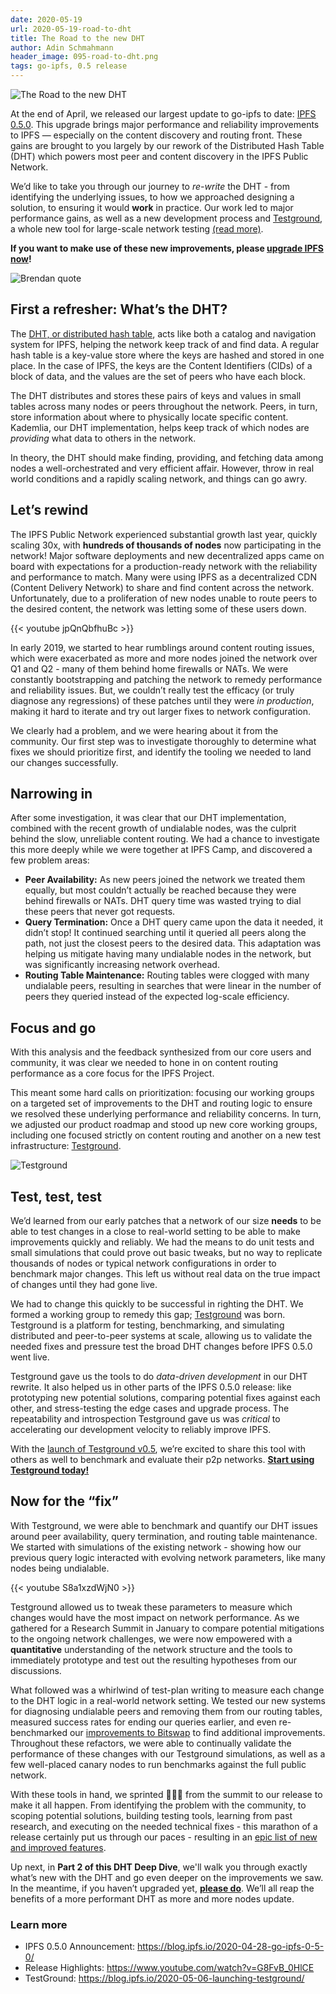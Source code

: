 ```yaml
---
date: 2020-05-19
url: 2020-05-19-road-to-dht
title: The Road to the new DHT
author: Adin Schmahmann
header_image: 095-road-to-dht.png
tags: go-ipfs, 0.5 release
---
```


![The Road to the new DHT](/header_images/095-road-to-dht.png)

At the end of April, we released our largest update to go-ipfs to date: [IPFS 0.5.0](https://blog.ipfs.io/2020-04-28-go-ipfs-0-5-0/). This upgrade brings major performance and reliability improvements to IPFS — especially on the content discovery and routing front. These gains are brought to you largely by our rework of the Distributed Hash Table (DHT) which powers most peer and content discovery in the IPFS Public Network.

We’d like to take you through our journey to _re-write_ the DHT - from identifying the underlying issues, to how we approached designing a solution, to ensuring it would **work** in practice. Our work led to major performance gains, as well as a new development process and [Testground](https://github.com/testground/testground), a whole new tool for large-scale network testing [(read more)](https://blog.ipfs.io/2020-05-06-launching-testground/). 

**If you want to make use of these new improvements, please [upgrade IPFS now](https://docs-beta.ipfs.io/recent-releases/go-ipfs-0-5/update-procedure/#use-ipfs-update)!**
<br />

![Brendan quote](/095-road-to-dht/Brendan-quote.png)

## First a refresher:  What’s the DHT?

The [DHT, or distributed hash table](https://docs.ipfs.io/guides/concepts/dht/), acts like both a catalog and navigation system for IPFS, helping the network keep track of and find data. A regular hash table is a key-value store where the keys are hashed and stored in one place. In the case of IPFS, the keys are the Content Identifiers (CIDs) of a block of data, and the values are the set of peers who have each block.

The DHT distributes and stores these pairs of keys and values in small tables across many nodes or peers throughout the network. Peers, in turn, store information about where to physically locate specific content. Kademlia, our DHT implementation, helps keep track of which nodes are _providing_ what data to others in the network.

In theory, the DHT should make finding, providing, and fetching data among nodes a well-orchestrated and very efficient affair. However, throw in real world conditions and a rapidly scaling network, and things can go awry.

## Let’s rewind

The IPFS Public Network experienced substantial growth last year, quickly scaling 30x, with **hundreds of thousands of nodes** now participating in the network! Major software deployments and new decentralized apps came on board with expectations for a production-ready network with the reliability and performance to match. Many were using IPFS as a decentralized CDN (Content Delivery Network) to share and find content across the network. Unfortunately, due to a proliferation of new nodes unable to route peers to the desired content, the network was letting some of these users down.

{{< youtube jpQnQbfhuBc >}}
<br />

In early 2019, we started to hear rumblings around content routing issues, which were exacerbated as more and more nodes joined the network over Q1 and Q2 - many of them behind home firewalls or NATs. We were constantly bootstrapping and patching the network to remedy performance and reliability issues. But, we couldn’t really test the efficacy (or truly diagnose any regressions) of these patches until they were _in production_, making it hard to iterate and try out larger fixes to network configuration.

We clearly had a problem, and we were hearing about it from the community. Our first step was to investigate thoroughly to determine what fixes we should prioritize first, and identify the tooling we needed to land our changes successfully.  

## Narrowing in

After some investigation, it was clear that our DHT implementation, combined with the recent growth of undialable nodes, was the culprit behind the slow, unreliable content routing. We had a chance to investigate this more deeply while we were together at IPFS Camp, and discovered a few problem areas:

* **Peer Availability:** As new peers joined the network we treated them equally, but most couldn’t actually be reached because they were behind firewalls or NATs. DHT query time was wasted trying to dial these peers that never got requests.
* **Query Termination:** Once a DHT query came upon the data it needed, it didn’t stop! It continued searching until it queried all peers along the path, not just the closest peers to the desired data. This adaptation was helping us mitigate having many undialable nodes in the network, but was significantly increasing network overhead.
* **Routing Table Maintenance:** Routing tables were clogged with many undialable peers, resulting in searches that were linear in the number of peers they queried instead of the expected log-scale efficiency.

## Focus and go

With this analysis and the feedback synthesized from our core users and community, it was clear we needed to hone in on content routing performance as a core focus for the IPFS Project.

This meant some hard calls on prioritization: focusing our working groups on a targeted set of improvements to the DHT and routing logic to ensure we resolved these underlying performance and reliability concerns. In turn, we adjusted our product roadmap and stood up new core working groups, including one focused strictly on content routing and another on a new test infrastructure: [Testground](https://docs.testground.ai/).

![Testground](/header_images/092-launching-testground.png)

## Test, test, test

We’d learned from our early patches that a network of our size **needs** to be able to test changes in a close to real-world setting to be able to make improvements quickly and reliably. We had the means to do unit tests and small simulations that could prove out basic tweaks, but no way to replicate thousands of nodes or typical network configurations in order to benchmark major changes. This left us without real data on the true impact of changes until they had gone live. 

We had to change this quickly to be successful in righting the DHT. We formed a working group to remedy this gap; [Testground](https://blog.ipfs.io/2020-05-06-launching-testground/) was born. Testground is a platform for testing, benchmarking, and simulating distributed and peer-to-peer systems at scale, allowing us to validate the needed fixes and pressure test the broad DHT changes before IPFS 0.5.0 went live.

Testground gave us the tools to do _data-driven development_ in our DHT rewrite. It also helped us in other parts of the IPFS 0.5.0 release: like prototyping new potential solutions, comparing potential fixes against each other, and stress-testing the edge cases and upgrade process. The repeatability and introspection Testground gave us was _critical_ to accelerating our development velocity to reliably improve IPFS.

With the [launch of Testground v0.5](https://blog.ipfs.io/2020-05-06-launching-testground/), we’re excited to share this tool with others as well to benchmark and evaluate their p2p networks. **[Start using Testground today!](https://docs.testground.ai/)**

## Now for the “fix”

With Testground, we were able to benchmark and quantify our DHT issues around peer availability, query termination, and routing table maintenance. We started with simulations of the existing network - showing how our previous query logic interacted with evolving network parameters, like many nodes being undialable. 

{{< youtube S8a1xzdWjN0 >}}
<br />

Testground allowed us to tweak these parameters to measure which changes would have the most impact on network performance. As we gathered for a Research Summit in January to compare potential mitigations to the ongoing network challenges, we were now empowered with a **quantitative** understanding of the network structure and the tools to immediately prototype and test out the resulting hypotheses from our discussions.

What followed was a whirlwind of test-plan writing to measure each change to the DHT logic in a real-world network setting. We tested our new systems for diagnosing undialable peers and removing them from our routing tables, measured success rates for ending our queries earlier, and even re-benchmarked our [improvements to Bitswap](https://blog.ipfs.io/2020-02-14-improved-bitswap-for-container-distribution/) to find additional improvements. Throughout these refactors, we were able to continually validate the performance of these changes with our Testground simulations, as well as a few well-placed canary nodes to run benchmarks against the full public network. 

With these tools in hand, we sprinted 🏃‍♂️💨 from the summit to our release to make it all happen. From identifying the problem with the community, to scoping potential solutions, building testing tools, learning from past research, and executing on the needed technical fixes - this marathon of a release certainly put us through our paces - resulting in an [epic list of new and improved features](https://docs-beta.ipfs.io/recent-releases/go-ipfs-0-5/features/).

Up next, in **Part 2 of this DHT Deep Dive**, we'll walk you through exactly what’s new with the DHT and go even deeper on the improvements we saw. In the meantime, if you haven’t upgraded yet, **[please do](https://docs-beta.ipfs.io/recent-releases/go-ipfs-0-5/update-procedure/#use-ipfs-update)**. We’ll all reap the benefits of a more performant DHT as more and more nodes update.


### Learn more

* IPFS 0.5.0 Announcement: https://blog.ipfs.io/2020-04-28-go-ipfs-0-5-0/
* Release Highlights:  https://www.youtube.com/watch?v=G8FvB_0HlCE
* TestGround: https://blog.ipfs.io/2020-05-06-launching-testground/
